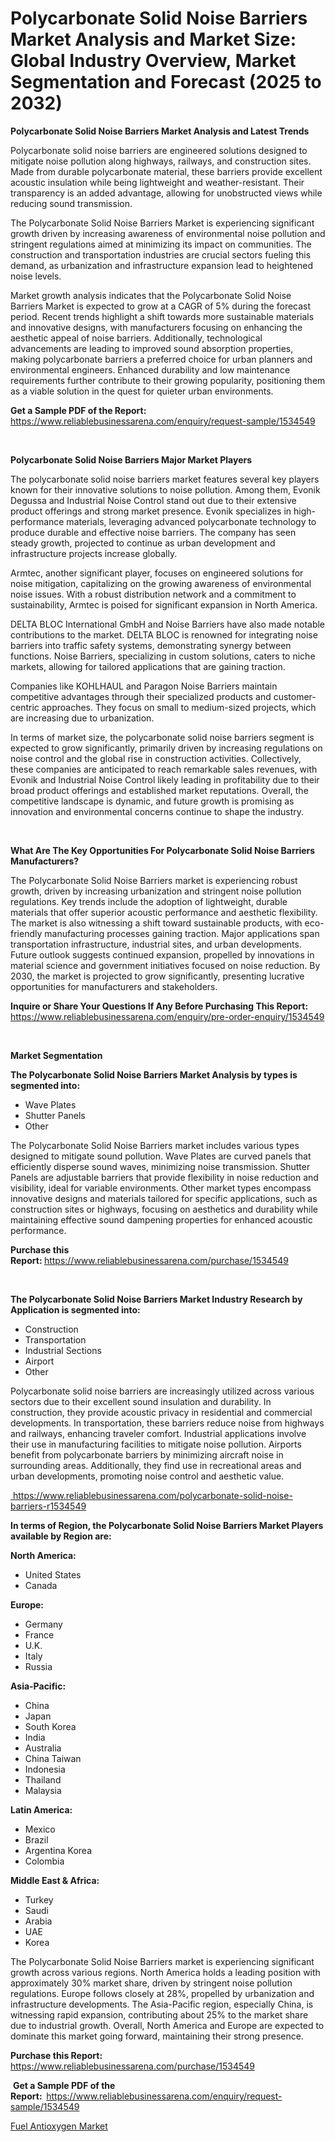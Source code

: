 <p><h1>Polycarbonate Solid Noise Barriers Market Analysis and Market Size: Global Industry Overview, Market Segmentation and Forecast (2025 to 2032)</h1></p><p><strong>Polycarbonate Solid Noise Barriers Market Analysis and Latest Trends</strong></p>
<p><p>Polycarbonate solid noise barriers are engineered solutions designed to mitigate noise pollution along highways, railways, and construction sites. Made from durable polycarbonate material, these barriers provide excellent acoustic insulation while being lightweight and weather-resistant. Their transparency is an added advantage, allowing for unobstructed views while reducing sound transmission.</p><p>The Polycarbonate Solid Noise Barriers Market is experiencing significant growth driven by increasing awareness of environmental noise pollution and stringent regulations aimed at minimizing its impact on communities. The construction and transportation industries are crucial sectors fueling this demand, as urbanization and infrastructure expansion lead to heightened noise levels.</p><p>Market growth analysis indicates that the Polycarbonate Solid Noise Barriers Market is expected to grow at a CAGR of 5% during the forecast period. Recent trends highlight a shift towards more sustainable materials and innovative designs, with manufacturers focusing on enhancing the aesthetic appeal of noise barriers. Additionally, technological advancements are leading to improved sound absorption properties, making polycarbonate barriers a preferred choice for urban planners and environmental engineers. Enhanced durability and low maintenance requirements further contribute to their growing popularity, positioning them as a viable solution in the quest for quieter urban environments.</p></p>
<p><strong>Get a Sample PDF of the Report:&nbsp;</strong> <a href="https://www.reliablebusinessarena.com/enquiry/request-sample/1534549?utm_campaign=2529&utm_medium=2&utm_source=Github&utm_content=ia&utm_term=03042025&utm_id=polycarbonate-solid-noise-barriers">https://www.reliablebusinessarena.com/enquiry/request-sample/1534549</a></p>
<p>&nbsp;</p>
<p><strong>Polycarbonate Solid Noise Barriers Major Market Players</strong></p>
<p><p>The polycarbonate solid noise barriers market features several key players known for their innovative solutions to noise pollution. Among them, Evonik Degussa and Industrial Noise Control stand out due to their extensive product offerings and strong market presence. Evonik specializes in high-performance materials, leveraging advanced polycarbonate technology to produce durable and effective noise barriers. The company has seen steady growth, projected to continue as urban development and infrastructure projects increase globally.</p><p>Armtec, another significant player, focuses on engineered solutions for noise mitigation, capitalizing on the growing awareness of environmental noise issues. With a robust distribution network and a commitment to sustainability, Armtec is poised for significant expansion in North America.</p><p>DELTA BLOC International GmbH and Noise Barriers have also made notable contributions to the market. DELTA BLOC is renowned for integrating noise barriers into traffic safety systems, demonstrating synergy between functions. Noise Barriers, specializing in custom solutions, caters to niche markets, allowing for tailored applications that are gaining traction.</p><p>Companies like KOHLHAUL and Paragon Noise Barriers maintain competitive advantages through their specialized products and customer-centric approaches. They focus on small to medium-sized projects, which are increasing due to urbanization.</p><p>In terms of market size, the polycarbonate solid noise barriers segment is expected to grow significantly, primarily driven by increasing regulations on noise control and the global rise in construction activities. Collectively, these companies are anticipated to reach remarkable sales revenues, with Evonik and Industrial Noise Control likely leading in profitability due to their broad product offerings and established market reputations. Overall, the competitive landscape is dynamic, and future growth is promising as innovation and environmental concerns continue to shape the industry.</p></p>
<p>&nbsp;</p>
<p><strong>What Are The Key Opportunities For Polycarbonate Solid Noise Barriers Manufacturers?</strong></p>
<p><p>The Polycarbonate Solid Noise Barriers market is experiencing robust growth, driven by increasing urbanization and stringent noise pollution regulations. Key trends include the adoption of lightweight, durable materials that offer superior acoustic performance and aesthetic flexibility. The market is also witnessing a shift toward sustainable products, with eco-friendly manufacturing processes gaining traction. Major applications span transportation infrastructure, industrial sites, and urban developments. Future outlook suggests continued expansion, propelled by innovations in material science and government initiatives focused on noise reduction. By 2030, the market is projected to grow significantly, presenting lucrative opportunities for manufacturers and stakeholders.</p></p>
<p><strong>Inquire or Share Your Questions If Any Before Purchasing This Report:</strong> <a href="https://www.reliablebusinessarena.com/enquiry/pre-order-enquiry/1534549?utm_campaign=2529&utm_medium=2&utm_source=Github&utm_content=ia&utm_term=03042025&utm_id=polycarbonate-solid-noise-barriers">https://www.reliablebusinessarena.com/enquiry/pre-order-enquiry/1534549</a></p>
<p>&nbsp;</p>
<p><strong>Market Segmentation</strong></p>
<p><strong>The Polycarbonate Solid Noise Barriers Market Analysis by types is segmented into:</strong></p>
<p><ul><li>Wave Plates</li><li>Shutter Panels</li><li>Other</li></ul></p>
<p><p>The Polycarbonate Solid Noise Barriers market includes various types designed to mitigate sound pollution. Wave Plates are curved panels that efficiently disperse sound waves, minimizing noise transmission. Shutter Panels are adjustable barriers that provide flexibility in noise reduction and visibility, ideal for variable environments. Other market types encompass innovative designs and materials tailored for specific applications, such as construction sites or highways, focusing on aesthetics and durability while maintaining effective sound dampening properties for enhanced acoustic performance.</p></p>
<p><strong>Purchase this Report:&nbsp;</strong><a href="https://www.reliablebusinessarena.com/purchase/1534549?utm_campaign=2529&utm_medium=2&utm_source=Github&utm_content=ia&utm_term=03042025&utm_id=polycarbonate-solid-noise-barriers">https://www.reliablebusinessarena.com/purchase/1534549</a></p>
<p>&nbsp;</p>
<p><strong>The Polycarbonate Solid Noise Barriers Market Industry Research by Application is segmented into:</strong></p>
<p><ul><li>Construction</li><li>Transportation</li><li>Industrial Sections</li><li>Airport</li><li>Other</li></ul></p>
<p><p>Polycarbonate solid noise barriers are increasingly utilized across various sectors due to their excellent sound insulation and durability. In construction, they provide acoustic privacy in residential and commercial developments. In transportation, these barriers reduce noise from highways and railways, enhancing traveler comfort. Industrial applications involve their use in manufacturing facilities to mitigate noise pollution. Airports benefit from polycarbonate barriers by minimizing aircraft noise in surrounding areas. Additionally, they find use in recreational areas and urban developments, promoting noise control and aesthetic value.</p></p>
<p><a href="https://www.reliablebusinessarena.com/polycarbonate-solid-noise-barriers-r1534549?utm_campaign=2529&utm_medium=2&utm_source=Github&utm_content=ia&utm_term=03042025&utm_id=polycarbonate-solid-noise-barriers">&nbsp;https://www.reliablebusinessarena.com/polycarbonate-solid-noise-barriers-r1534549</a></p>
<p><strong>In terms of Region, the Polycarbonate Solid Noise Barriers Market Players available by Region are:</strong></p>
<p>
    <p> <strong> North America: </strong>
        <ul>
            <li>United States</li>
            <li>Canada</li>
        </ul>
        </p> 
    <p> <strong> Europe: </strong>
        <ul>
            <li>Germany</li>
            <li>France</li>
            <li>U.K.</li>
            <li>Italy</li>
            <li>Russia</li>
        </ul>
        </p> 
    <p> <strong> Asia-Pacific: </strong>
        <ul>
            <li>China</li>
            <li>Japan</li>
            <li>South Korea</li>
            <li>India</li>
            <li>Australia</li>
            <li>China Taiwan</li>
            <li>Indonesia</li>
            <li>Thailand</li>
            <li>Malaysia</li>
        </ul>
        </p> 
    <p> <strong> Latin America: </strong>
        <ul>
            <li>Mexico</li>
            <li>Brazil</li>
            <li>Argentina Korea</li>
            <li>Colombia</li>
        </ul>
        </p> 
    <p> <strong> Middle East & Africa: </strong>
        <ul>
            <li>Turkey</li>
            <li>Saudi</li>
            <li>Arabia</li>
            <li>UAE</li>
            <li>Korea</li>
        </ul>
    </p>
    </p>
<p><p>The Polycarbonate Solid Noise Barriers market is experiencing significant growth across various regions. North America holds a leading position with approximately 30% market share, driven by stringent noise pollution regulations. Europe follows closely at 28%, propelled by urbanization and infrastructure developments. The Asia-Pacific region, especially China, is witnessing rapid expansion, contributing about 25% to the market share due to industrial growth. Overall, North America and Europe are expected to dominate this market going forward, maintaining their strong presence.</p></p>
<p><strong>Purchase this Report: </strong><a href="https://www.reliablebusinessarena.com/purchase/1534549?utm_campaign=2529&utm_medium=2&utm_source=Github&utm_content=ia&utm_term=03042025&utm_id=polycarbonate-solid-noise-barriers">https://www.reliablebusinessarena.com/purchase/1534549</a></p>
<p>&nbsp;<strong>Get a Sample PDF of the Report:&nbsp;&nbsp;</strong><a href="https://www.reliablebusinessarena.com/enquiry/request-sample/1534549?utm_campaign=2529&utm_medium=2&utm_source=Github&utm_content=ia&utm_term=03042025&utm_id=polycarbonate-solid-noise-barriers">https://www.reliablebusinessarena.com/enquiry/request-sample/1534549</a></p>
<p><strong></strong></p>
<p><p><a href="https://github.com/hartsockdonnette82/Market-Research-Report-List-1/blob/main/fuel-antioxygen-market.md?utm_campaign=2529&utm_medium=2&utm_source=Github&utm_content=ia&utm_term=03042025&utm_id=polycarbonate-solid-noise-barriers">Fuel Antioxygen Market</a></p></p>